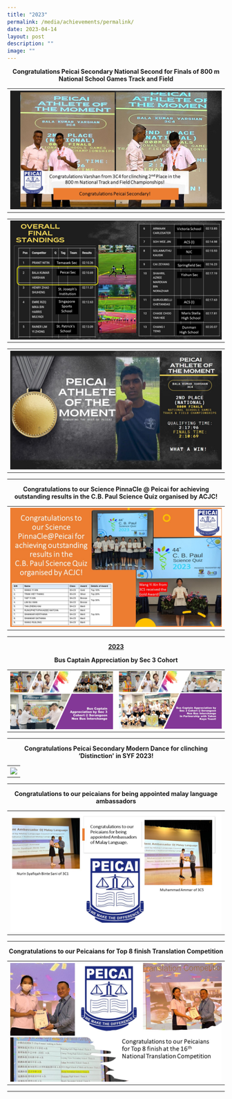 ```yaml
---
title: "2023"
permalink: /media/achievements/permalink/
date: 2023-04-14
layout: post
description: ""
image: ""
---
```

<p align="center"><b>Congratulations Peicai Secondary National Second for Finals of 800 m National School Games Track and Field </b>
<table>
<tbody>
<tr>
<th><img src="/images/national second for finals 1 copy.jpg" style="width: 100%;"><br>
</th>
</tr>
</tbody>
</table>
</p>
<table>
<tbody>
<tr>
<th><img src="/images/national second for finals 2 copy.jpg" style="width: 100%;"><br>
</th>
</tr>
</tbody>
</table>
<p></p>
<table>
<tbody>
<tr>
<th><img src="/images/national second for finals 3 copy.jpg" style="width: 100%;"><br>
</th>
</tr>
</tbody>
</table>
<p></p><hr>


<p align="center"><b>Congratulations to our Science PinnaCle @ Peicai for achieving outstanding results in the C.B. Paul Science Quiz organised by ACJC!</b>
<table>
<tbody>
<tr>
<th><img src="/images/cb paul science quiz.jpg" style="width: 100%;"><br>	
</th>
</tr>
</tbody>
</table>
</p><hr>

<p style="text-align: center;"><strong><u>2023</u></strong></p>
<p align="center"><b>Bus Captain Appreciation by Sec 3 Cohort</b>
<table>
<tbody>
<tr>
<th><img src="/images/bus captain appreciation by sec 3 cohort 1.jpg" style="width: 100%;"><br>	
</th><td><img src="/images/captain appreciation by sec 3 cohort 2.jpg" style="width: 100%;"><br>	
</td></tr>
</tbody>
</table>
</p><hr>
<p align="center"><b>Congratulations Peicai Secondary Modern Dance for clinching ‘Distinction' in SYF 2023! </b>
<table>
<tbody>
<tr>
<th><img src="/images/congratulations peicai secondary modern dance for clinching ‘distinction' in syf 2023!.jpg" style="width: 100%;"><br>	
</th>
</tr>
</tbody>
</table>
</p><hr>
<p align="center"><b>Congratulations to our peicaians for being appointed malay language ambassadors </b>
<table>
<tbody>
<tr>
<th><img src="/images/congratulations to our peicaians for being appointed malay language ambassadors.jpg" style="width: 100%;"><br>	
</th>
</tr>
</tbody>
</table>
</p><hr>
<p align="center"><b>Congratulations to our Peicaians for Top 8 finish Translation Competition </b>
<table>
<tbody>
<tr>
<th><img src="/images/congratulations to our peicaians for top 8 finish translation competition.jpg" style="width: 100%;"><br>	
</th>
</tr>
</tbody>
</table>
</p><hr>